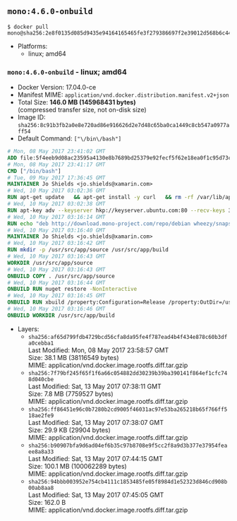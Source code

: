 ## `mono:4.6.0-onbuild`

```console
$ docker pull mono@sha256:2e8f0135d085d9435e94164165465fe3f279386697f2e39012d568b6c4469390
```

-	Platforms:
	-	linux; amd64

### `mono:4.6.0-onbuild` - linux; amd64

-	Docker Version: 17.04.0-ce
-	Manifest MIME: `application/vnd.docker.distribution.manifest.v2+json`
-	Total Size: **146.0 MB (145968431 bytes)**  
	(compressed transfer size, not on-disk size)
-	Image ID: `sha256:8c91b3fb2a0e8e720ad86e916626d2e7d48c65ba0ca1449c8cb547a0977aff54`
-	Default Command: `["\/bin\/bash"]`

```dockerfile
# Mon, 08 May 2017 23:41:02 GMT
ADD file:5f4eeb9d08ac23595a4130e8b7689bd25379e92fecf5f62e18ea0f1c95d73c33 in / 
# Mon, 08 May 2017 23:41:17 GMT
CMD ["/bin/bash"]
# Tue, 09 May 2017 17:36:45 GMT
MAINTAINER Jo Shields <jo.shields@xamarin.com>
# Wed, 10 May 2017 03:02:36 GMT
RUN apt-get update   && apt-get install -y curl   && rm -rf /var/lib/apt/lists/*
# Wed, 10 May 2017 03:02:38 GMT
RUN apt-key adv --keyserver hkp://keyserver.ubuntu.com:80 --recv-keys 3FA7E0328081BFF6A14DA29AA6A19B38D3D831EF
# Wed, 10 May 2017 03:16:14 GMT
RUN echo "deb http://download.mono-project.com/repo/debian wheezy/snapshots/4.6.0.245 main" > /etc/apt/sources.list.d/mono-xamarin.list   && apt-get update   && apt-get install -y binutils mono-devel ca-certificates-mono fsharp mono-vbnc nuget referenceassemblies-pcl   && rm -rf /var/lib/apt/lists/* /tmp/*
# Wed, 10 May 2017 03:16:40 GMT
MAINTAINER Jo Shields <jo.shields@xamarin.com>
# Wed, 10 May 2017 03:16:42 GMT
RUN mkdir -p /usr/src/app/source /usr/src/app/build
# Wed, 10 May 2017 03:16:43 GMT
WORKDIR /usr/src/app/source
# Wed, 10 May 2017 03:16:43 GMT
ONBUILD COPY . /usr/src/app/source
# Wed, 10 May 2017 03:16:44 GMT
ONBUILD RUN nuget restore -NonInteractive
# Wed, 10 May 2017 03:16:45 GMT
ONBUILD RUN xbuild /property:Configuration=Release /property:OutDir=/usr/src/app/build/
# Wed, 10 May 2017 03:16:46 GMT
ONBUILD WORKDIR /usr/src/app/build
```

-	Layers:
	-	`sha256:af65d799fdb4729bcd56cfa8da95fe4f787ead4b4f434e878c60b3dfa0cebba1`  
		Last Modified: Mon, 08 May 2017 23:58:57 GMT  
		Size: 38.1 MB (38116549 bytes)  
		MIME: application/vnd.docker.image.rootfs.diff.tar.gzip
	-	`sha256:7f79bf245f65f1f6a66c054882dd30239b39ba390141f864ef1cfc748d040cbe`  
		Last Modified: Sat, 13 May 2017 07:38:11 GMT  
		Size: 7.8 MB (7759527 bytes)  
		MIME: application/vnd.docker.image.rootfs.diff.tar.gzip
	-	`sha256:ff86451e96c0b7280b2cd9005f46031ac97e53ba265218b65f766ff518ae2fe9`  
		Last Modified: Sat, 13 May 2017 07:38:07 GMT  
		Size: 29.9 KB (29904 bytes)  
		MIME: application/vnd.docker.image.rootfs.diff.tar.gzip
	-	`sha256:b90907bfa9d6ad04ef6b35c97b8708e9f5cc2f8a9d3b377e37954feaee8a8a33`  
		Last Modified: Sat, 13 May 2017 07:44:15 GMT  
		Size: 100.1 MB (100062289 bytes)  
		MIME: application/vnd.docker.image.rootfs.diff.tar.gzip
	-	`sha256:94bbb003952e754cb4111c1853485fe05f8984d1e52323d846cd908b00ab8aa8`  
		Last Modified: Sat, 13 May 2017 07:45:05 GMT  
		Size: 162.0 B  
		MIME: application/vnd.docker.image.rootfs.diff.tar.gzip
